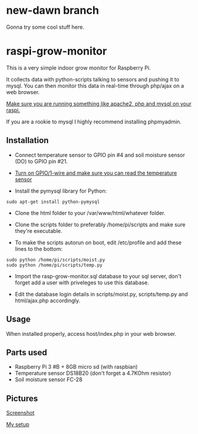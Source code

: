 # new-dawn branch
Gonna try some cool stuff here.

# raspi-grow-monitor
This is a very simple indoor grow monitor for Raspberry Pi.

It collects data with python-scripts talking to sensors and pushing it to mysql.
You can then monitor this data in real-time through php/ajax on a web browser.

[Make sure you are running something like apache2, php and mysql on your raspi.](https://howtoraspberrypi.com/how-to-install-web-server-raspberry-pi-lamp/)

If you are a rookie to mysql I highly recommend installing phpmyadmin.

## Installation
* Connect temperature sensor to GPIO pin #4 and soil moisture sensor (DO) to GPIO pin #21.

* [Turn on GPIO/1-wire and make sure you can read the temperature sensor](https://learn.adafruit.com/adafruits-raspberry-pi-lesson-11-ds18b20-temperature-sensing/ds18b20)

* Install the pymysql library for Python:
```
sudo apt-get install python-pymysql
```

* Clone the html folder to your /var/www/html/whatever folder.

* Clone the scripts folder to preferably /home/pi/scripts and make sure they're executable.

* To make the scripts autorun on boot, edit /etc/profile and add these lines to the bottom:
```
sudo python /home/pi/scripts/moist.py
sudo python /home/pi/scripts/temp.py
```

* Import the rasp-grow-monitor.sql database to your sql server, don't forget add a user with priveleges to use this database.

* Edit the database login details in scripts/moist.py, scripts/temp.py and html/ajax.php accordingly.

## Usage
When installed properly, access host/index.php in your web browser.

## Parts used
* Raspberry Pi 3 #B + 8GB micro sd (with raspbian)
* Temperature sensor DS18B20 (don't forget a 4.7KOhm resistor)
* Soil moisture sensor FC-28

## Pictures
[Screenshot](https://i.redd.it/ysn2knerejq21.png)

[My setup](https://i.imgur.com/FnV2sxv.jpg)

